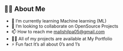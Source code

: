 ## 🙋‍♂️ About Me
- 🌱 I’m currently learning Machine learning (ML)
- 👯 I’m looking to collaborate on OpenSource Projects
- 📫 How to reach me malishilpa05@gmail.com
- 👨‍💻 All of my projects are available at My Portfolio
- ⚡ Fun fact It’s all about 0’s and 1’s
